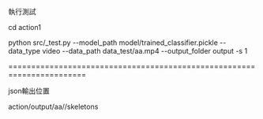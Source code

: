 執行測試

cd action1

python src/_test.py --model_path model/trained_classifier.pickle --data_type video --data_path data_test/aa.mp4 --output_folder output -s 1

=======================================================================

json輸出位置

action/output/aa//skeletons

